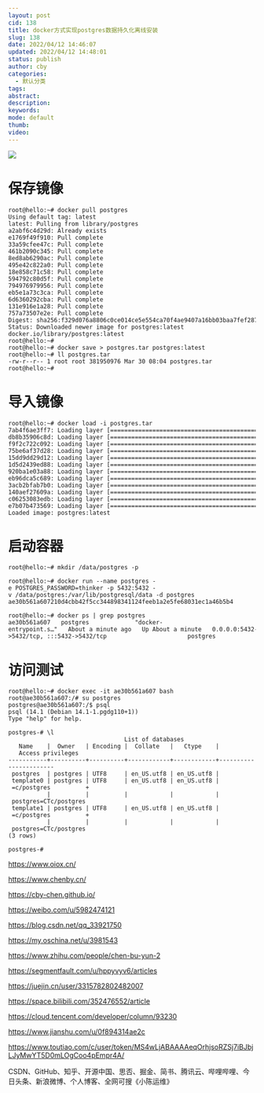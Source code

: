 ```yaml
---
layout: post
cid: 138
title: docker方式实现postgres数据持久化离线安装
slug: 138
date: 2022/04/12 14:46:07
updated: 2022/04/12 14:48:01
status: publish
author: cby
categories: 
  - 默认分类
tags: 
abstract: 
description: 
keywords: 
mode: default
thumb: 
video: 
---
```



![](https://p3-juejin.byteimg.com/tos-cn-i-k3u1fbpfcp/52545252ef3c4d689a27881538efc483~tplv-k3u1fbpfcp-zoom-1.image)

保存镜像
====

```shell
root@hello:~# docker pull postgres
Using default tag: latest
latest: Pulling from library/postgres
a2abf6c4d29d: Already exists 
e1769f49f910: Pull complete 
33a59cfee47c: Pull complete 
461b2090c345: Pull complete 
8ed8ab6290ac: Pull complete 
495e42c822a0: Pull complete 
18e858c71c58: Pull complete 
594792c80d5f: Pull complete 
794976979956: Pull complete 
eb5e1a73c3ca: Pull complete 
6d6360292cba: Pull complete 
131e916e1a28: Pull complete 
757a73507e2e: Pull complete 
Digest: sha256:f329d076a8806c0ce014ce5e554ca70f4ae9407a16bb03baa7fef287ee6371f1
Status: Downloaded newer image for postgres:latest
docker.io/library/postgres:latest
root@hello:~# 
root@hello:~# docker save > postgres.tar postgres:latest 
root@hello:~# ll postgres.tar
-rw-r--r-- 1 root root 381950976 Mar 30 08:04 postgres.tar
root@hello:~#

```

导入镜像
====

```shell
root@hello:~# docker load -i postgres.tar 
7ab4f6ae3ff7: Loading layer [==================================================>]  10.18MB/10.18MB
db8b35906c8d: Loading layer [==================================================>]    340kB/340kB
f9f2c722c092: Loading layer [==================================================>]   4.19MB/4.19MB
75be6af37d28: Loading layer [==================================================>]   25.7MB/25.7MB
15dd9dd29d12: Loading layer [==================================================>]  1.682MB/1.682MB
1d5d2439ed88: Loading layer [==================================================>]  2.048kB/2.048kB
920ba1e03a88: Loading layer [==================================================>]  6.656kB/6.656kB
eb96dca5c689: Loading layer [==================================================>]  255.8MB/255.8MB
3acb2bfab7b0: Loading layer [==================================================>]  66.56kB/66.56kB
140aef27609a: Loading layer [==================================================>]  2.048kB/2.048kB
c06253083edb: Loading layer [==================================================>]  3.584kB/3.584kB
e7b07b473569: Loading layer [==================================================>]  15.36kB/15.36kB
Loaded image: postgres:latest

```

启动容器
====

```shell
root@hello:~# mkdir /data/postgres -p

root@hello:~# docker run --name postgres -e POSTGRES_PASSWORD=thinker -p 5432:5432 -v /data/postgres:/var/lib/postgresql/data -d postgres
ae30b561a607210d4cbb42f5cc344898341124feeb1a2e5fe68031ec1a46b5b4

root@hello:~# docker ps | grep postgres 
ae30b561a607   postgres             "docker-entrypoint.s…"   About a minute ago   Up About a minute   0.0.0.0:5432->5432/tcp, :::5432->5432/tcp                       postgres

```

访问测试
====

```shell
root@hello:~# docker exec -it ae30b561a607 bash
root@ae30b561a607:/# su postgres
postgres@ae30b561a607:/$ psql
psql (14.1 (Debian 14.1-1.pgdg110+1))
Type "help" for help.

postgres-# \l
                                 List of databases
   Name    |  Owner   | Encoding |  Collate   |   Ctype    |   Access privileges   
-----------+----------+----------+------------+------------+-----------------------
 postgres  | postgres | UTF8     | en_US.utf8 | en_US.utf8 | 
 template0 | postgres | UTF8     | en_US.utf8 | en_US.utf8 | =c/postgres          +
           |          |          |            |            | postgres=CTc/postgres
 template1 | postgres | UTF8     | en_US.utf8 | en_US.utf8 | =c/postgres          +
           |          |          |            |            | postgres=CTc/postgres
(3 rows)

postgres-#

```

  

https://www.oiox.cn/

https://www.chenby.cn/

https://cby-chen.github.io/

https://weibo.com/u/5982474121

https://blog.csdn.net/qq_33921750

https://my.oschina.net/u/3981543

https://www.zhihu.com/people/chen-bu-yun-2

https://segmentfault.com/u/hppyvyv6/articles

https://juejin.cn/user/3315782802482007

https://space.bilibili.com/352476552/article

https://cloud.tencent.com/developer/column/93230

https://www.jianshu.com/u/0f894314ae2c

https://www.toutiao.com/c/user/token/MS4wLjABAAAAeqOrhjsoRZSj7iBJbjLJyMwYT5D0mLOgCoo4pEmpr4A/

CSDN、GitHub、知乎、开源中国、思否、掘金、简书、腾讯云、哔哩哔哩、今日头条、新浪微博、个人博客、全网可搜《小陈运维》
